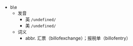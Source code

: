 - b\e
  - 发音
    - 英 `/undefined/`
    - 美 `/undefined/`
  - 词义
    - abbr. 汇票（billofexchange）；报税单（billofentry）
